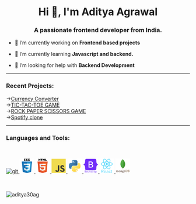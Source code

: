 <h1 align="center">Hi 👋, I'm Aditya Agrawal</h1>
<h3 align="center">A passionate frontend developer from India.</h3>

- 🔭 I’m currently working on **Frontend based projects**

- 🌱 I’m currently learning **Javascript and backend.**

- 🤝 I’m looking for help with **Backend Development**
<hr>
<h3 align="left">Recent Projects:</h3>
-><a href="https://currency-converter-hole-country.netlify.app/">Currency Converter</a><br>
-><a href="https://ephemeral-sable-db7856.netlify.app">TIC-TAC-TOE GAME</a><br>
-><a href="https://rock-paper-scissora-all.netlify.app">ROCK PAPER SCISSORS GAME</a><br>
-><a href="https://comfy-meerkat-d7425c.netlify.app">Spotify clone</a>
<hr>
<h3 align="left">Languages and Tools:</h3>
<br>
<p align="left"><a href="https://git-scm.com/" target="_blank" rel="noreferrer"> <img src="https://www.vectorlogo.zone/logos/git-scm/git-scm-icon.svg" alt="git" width="40" height="40"/> </a>  <a href="https://www.w3schools.com/css/" target="_blank" rel="noreferrer"> <img src="https://raw.githubusercontent.com/devicons/devicon/master/icons/css3/css3-original-wordmark.svg" alt="css3" width="40" height="40"/> </a> <a href="https://www.w3.org/html/" target="_blank" rel="noreferrer"> <img src="https://raw.githubusercontent.com/devicons/devicon/master/icons/html5/html5-original-wordmark.svg" alt="html5" width="40" height="40"/> </a> <a href="https://developer.mozilla.org/en-US/docs/Web/JavaScript" target="_blank" rel="noreferrer"> <img src="https://raw.githubusercontent.com/devicons/devicon/master/icons/javascript/javascript-original.svg" alt="javascript" width="40" height="40"/> </a> <a href="https://www.python.org" target="_blank" rel="noreferrer"> <img src="https://raw.githubusercontent.com/devicons/devicon/master/icons/python/python-original.svg" alt="python" width="40" height="40"/> </a> <a href="https://getbootstrap.com" target="_blank" rel="noreferrer"> <img src="https://raw.githubusercontent.com/devicons/devicon/master/icons/bootstrap/bootstrap-plain-wordmark.svg" alt="bootstrap" width="40" height="40"/> </a> <a href="https://reactjs.org/" target="_blank" rel="noreferrer"> <img src="https://raw.githubusercontent.com/devicons/devicon/master/icons/react/react-original-wordmark.svg" alt="react" width="40" height="40"/> </a> <a href="https://www.mongodb.com/" target="_blank" rel="noreferrer"> <img src="https://raw.githubusercontent.com/devicons/devicon/master/icons/mongodb/mongodb-original-wordmark.svg" alt="mongodb" width="40" height="40"/> </a></p>
<br>
<p><img align="center" src="https://github-readme-stats.vercel.app/api/top-langs?username=aditya30ag&show_icons=true&locale=en&layout=compact" alt="aditya30ag" /></p>
